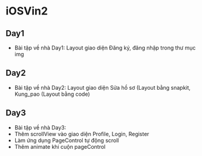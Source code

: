 # iOSVin2

## Day1
- Bài tập về nhà Day1:
Layout giao diện Đăng ký, đăng nhập trong thư mục img

## Day2
- Bài tập về nhà Day2:
Layout giao diện Sửa hồ sơ (Layout bằng snapkit, Kung_pao (Layout bằng code) 

## Day3
- Bài tập về nhà Day3:
- Thêm scrollView vào giao diện Profile, Login, Register
- Làm ứng dụng PageControl tự động scroll
- Thêm animate khi cuộn pageControl
